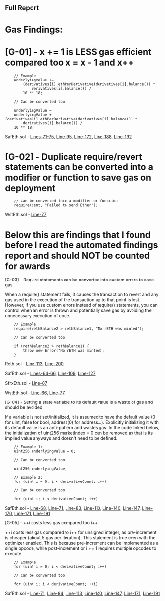 ## Full Report


# Gas Findings:

# [G-01] - x += 1 is LESS gas efficient compared too x = x - 1 and x++

```solidity
    // Example
    underlyingValue +=
        (derivatives[i].ethPerDerivative(derivatives[i].balance()) *
            derivatives[i].balance()) /
        10 ** 18;

    // Can be converted too:

    underlyingValue =
    underlyingValue + (derivatives[i].ethPerDerivative(derivatives[i].balance()) *
        derivatives[i].balance()) /
    10 ** 18;
```

SafEth.sol - [Lines-71-75](https://github.com/code-423n4/2023-03-asymmetry/blob/d016bef40dc745b6a16e18d83bd4f7d776245903/contracts/SafEth/SafEth.sol#L72-L75), [Line-95](https://github.com/code-423n4/2023-03-asymmetry/blob/d016bef40dc745b6a16e18d83bd4f7d776245903/contracts/SafEth/SafEth.sol#L95), [Line-172](https://github.com/code-423n4/2023-03-asymmetry/blob/d016bef40dc745b6a16e18d83bd4f7d776245903/contracts/SafEth/SafEth.sol#L172), [Line-188](https://github.com/code-423n4/2023-03-asymmetry/blob/d016bef40dc745b6a16e18d83bd4f7d776245903/contracts/SafEth/SafEth.sol#L188), [Line-192](https://github.com/code-423n4/2023-03-asymmetry/blob/d016bef40dc745b6a16e18d83bd4f7d776245903/contracts/SafEth/SafEth.sol#L192)

# [G-02] - Duplicate require/revert statements can be converted into a modifier or function to save gas on deployment

```solidity
    // Can be converted into a modifier or function
    require(sent, "Failed to send Ether");
```

WstEth.sol - [Line-77](https://github.com/code-423n4/2023-03-asymmetry/blob/d016bef40dc745b6a16e18d83bd4f7d776245903/contracts/SafEth/derivatives/WstEth.sol#L77)


# Below this are findings that I found before I read the automated findings report and should NOT be counted for awards


[G-03] - Require statements can be converted into custom errors to save gas

When a require() statement fails, it causes the transaction to revert and any gas used in the execution of the transaction up to that point is lost. However, if you use custom errors instead of require() statements, you can control when an error is thrown and potentially save gas by avoiding the unnecessary execution of code.

```solidity 
    // Example
    require(rethBalance2 > rethBalance1, "No rETH was minted");

    // Can be converted too:

    if (rethBalance2 > rethBalance1) {
        throw new Error("No rETH was minted);
    }
```

Reth.sol - [Line-113](https://github.com/code-423n4/2023-03-asymmetry/blob/d016bef40dc745b6a16e18d83bd4f7d776245903/contracts/SafEth/derivatives/Reth.sol#L113), [Line-200](https://github.com/code-423n4/2023-03-asymmetry/blob/d016bef40dc745b6a16e18d83bd4f7d776245903/contracts/SafEth/derivatives/Reth.sol#L200)

SafEth.sol - [Lines-64-66](https://github.com/code-423n4/2023-03-asymmetry/blob/d016bef40dc745b6a16e18d83bd4f7d776245903/contracts/SafEth/SafEth.sol#L64-L66), [Line-109](https://github.com/code-423n4/2023-03-asymmetry/blob/d016bef40dc745b6a16e18d83bd4f7d776245903/contracts/SafEth/SafEth.sol#L109), [Line-127](https://github.com/code-423n4/2023-03-asymmetry/blob/d016bef40dc745b6a16e18d83bd4f7d776245903/contracts/SafEth/SafEth.sol#L127)

SfrxEth.sol - [Line-87](https://github.com/code-423n4/2023-03-asymmetry/blob/d016bef40dc745b6a16e18d83bd4f7d776245903/contracts/SafEth/derivatives/SfrxEth.sol#L87)

WstEth.sol - [Line-66](https://github.com/code-423n4/2023-03-asymmetry/blob/d016bef40dc745b6a16e18d83bd4f7d776245903/contracts/SafEth/derivatives/WstEth.sol#L66), [Line-77](https://github.com/code-423n4/2023-03-asymmetry/blob/d016bef40dc745b6a16e18d83bd4f7d776245903/contracts/SafEth/derivatives/WstEth.sol#L77)

[G-04] - Setting a state variable to its default value is a waste of gas and should be avoided

If a variable is not set/initialized, it is assumed to have the default value (0 for uint, false for bool, address(0) for address…). Explicitly initializing it with its default value is an anti-pattern and wastes gas. In the code linked below, the initialization of uint256 marketIndex = 0 can be removed as that is its implied value anyways and doesn't need to be defined.

```solidity
    // Example 1:
    uint256 underlyingValue = 0;

    // Can be converted too:
    
    uint256 underlyingValue;

    // Example 2:
    for (uint i = 0; i < derivativeCount; i++)

    // Can be converted too:

    for (uint i; i < derivativeCount; i++)

```

SafEth.sol - [Line-68](https://github.com/code-423n4/2023-03-asymmetry/blob/d016bef40dc745b6a16e18d83bd4f7d776245903/contracts/SafEth/SafEth.sol#L68), [Line-71](https://github.com/code-423n4/2023-03-asymmetry/blob/d016bef40dc745b6a16e18d83bd4f7d776245903/contracts/SafEth/SafEth.sol#L71), [Line-83](https://github.com/code-423n4/2023-03-asymmetry/blob/d016bef40dc745b6a16e18d83bd4f7d776245903/contracts/SafEth/SafEth.sol#L83), [Line-113](https://github.com/code-423n4/2023-03-asymmetry/blob/d016bef40dc745b6a16e18d83bd4f7d776245903/contracts/SafEth/SafEth.sol#L113), [Line-140](https://github.com/code-423n4/2023-03-asymmetry/blob/d016bef40dc745b6a16e18d83bd4f7d776245903/contracts/SafEth/SafEth.sol#L140), [Line-147](https://github.com/code-423n4/2023-03-asymmetry/blob/d016bef40dc745b6a16e18d83bd4f7d776245903/contracts/SafEth/SafEth.sol#L147), [Line-170](https://github.com/code-423n4/2023-03-asymmetry/blob/d016bef40dc745b6a16e18d83bd4f7d776245903/contracts/SafEth/SafEth.sol#L170), [Line-171](https://github.com/code-423n4/2023-03-asymmetry/blob/d016bef40dc745b6a16e18d83bd4f7d776245903/contracts/SafEth/SafEth.sol#L171), [Line-191](https://github.com/code-423n4/2023-03-asymmetry/blob/d016bef40dc745b6a16e18d83bd4f7d776245903/contracts/SafEth/SafEth.sol#L191)

[G-05] - ++i costs less gas compared too i++

++i costs less gas compared to i++ for unsigned integer, as pre-increment is cheaper (about 5 gas per iteration). This statement is true even with the optimizer enabled. This is because pre-increment can be implemented as a single opcode, while post-increment or i += 1 requires multiple opcodes to execute.

```solidity
    // Example
    for (uint i = 0; i < derivativeCount; i++)

    // Can be converted too:

    for (uint i; i < derivativeCount; ++i)
```

SafEth.sol - [Line-71](https://github.com/code-423n4/2023-03-asymmetry/blob/d016bef40dc745b6a16e18d83bd4f7d776245903/contracts/SafEth/SafEth.sol#L71), [Line-84](https://github.com/code-423n4/2023-03-asymmetry/blob/d016bef40dc745b6a16e18d83bd4f7d776245903/contracts/SafEth/SafEth.sol#L84), [Line-113](https://github.com/code-423n4/2023-03-asymmetry/blob/d016bef40dc745b6a16e18d83bd4f7d776245903/contracts/SafEth/SafEth.sol#L113), [Line-140](https://github.com/code-423n4/2023-03-asymmetry/blob/d016bef40dc745b6a16e18d83bd4f7d776245903/contracts/SafEth/SafEth.sol#L140), [Line-147](https://github.com/code-423n4/2023-03-asymmetry/blob/d016bef40dc745b6a16e18d83bd4f7d776245903/contracts/SafEth/SafEth.sol#L147), [Line-171](https://github.com/code-423n4/2023-03-asymmetry/blob/d016bef40dc745b6a16e18d83bd4f7d776245903/contracts/SafEth/SafEth.sol#L171), [Line-191](https://github.com/code-423n4/2023-03-asymmetry/blob/d016bef40dc745b6a16e18d83bd4f7d776245903/contracts/SafEth/SafEth.sol#L191)

